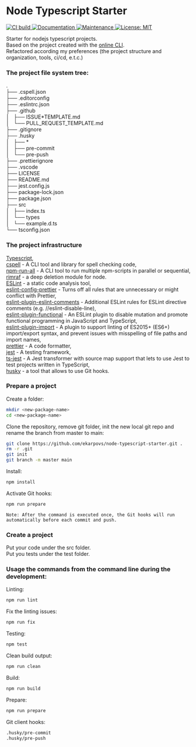 # Node Typescript Starter

<p>
  <a href="https://github.com/ekarpovs/node-typescript-starter/actions/workflows/ci-build.yaml" target="_blank">
    <img alt="CI build" src="https://github.com/ekarpovs/node-typescript-starter/actions/workflows/ci-build.yaml/badge.svg?branch=main" />
  </a>
  <a href="https://github.com/ekarpovs/node-typescript-starter#readme" target="_blank">
    <img alt="Documentation" src="https://img.shields.io/badge/documentation-yes-brightgreen.svg" />
  </a>
  <a href="https://github.com/ekarpovs/node-typescript-starter/graphs/commit-activity" target="_blank">
    <img alt="Maintenance" src="https://img.shields.io/badge/Maintained%3F-yes-green.svg" />
  </a>
  <a href="https://github.com/ekarpovs/node-typescript-starter/blob/master/LICENSE" target="_blank">
    <img alt="License: MIT" src="https://img.shields.io/badge/License-MIT-yellow.svg" />
  </a>
</p>

Starter for nodejs typescript projects.  
Based on the project created with the [online CLI](https://bitjson.github.io/typescript-starter/).  
Refactored according my preferences (the project structure and organization, tools, ci/cd, e.t.c.)

### The project file system tree:

.  
├── .cspell.json  
├── .editorconfig  
├── .eslintrc.json  
├── .github  
│   ├── ISSUE*TEMPLATE.md  
│   └── PULL_REQUEST_TEMPLATE.md  
├── .gitignore  
├── .husky  
│   ├── *  
│   ├── pre-commit  
│   └── pre-push  
├── .prettierignore  
├── .vscode  
├── LICENSE  
├── README.md  
├── jest.config.js  
├── package-lock.json  
├── package.json  
├── src  
│   ├── index.ts  
│   └── types  
│   └── example.d.ts  
└── tsconfig.json

### The project infrastructure

[Typescript](http://www.typescriptlang.org/),  
[cspell](https://www.npmjs.com/package/cspell) - A CLI tool and library for spell checking code,  
[npm-run-all](https://www.npmjs.com/package/npm-run-all) - A CLI tool to run multiple npm-scripts in parallel or sequential,  
[rimraf](https://www.npmjs.com/package/rimraf) - a deep deletion module for node.  
[ESLint](https://www.npmjs.com/package/eslint) - a static code analysis tool,  
[eslint-config-prettier](https://www.npmjs.com/package/eslint-config-prettier) - Turns off all rules that are unnecessary or might conflict with Prettier,  
[eslint-plugin-eslint-comments](https://www.npmjs.com/package/eslint-plugin-eslint-comments) - Additional ESLint rules for ESLint directive comments (e.g. //eslint-disable-line),  
[eslint-plugin-functional](https://www.npmjs.com/package/eslint-plugin-functional) - An ESLint plugin to disable mutation and promote functional programming in JavaScript and TypeScript,  
[eslint-plugin-import](https://www.npmjs.com/package/eslint-plugin-import) - A plugin to support linting of ES2015+ (ES6+) import/export syntax, and prevent issues with misspelling of file paths and import names,  
[prettier](https://www.npmjs.com/package/prettier) - A code formatter,  
[jest](https://www.npmjs.com/package/jest) - A testing framework,  
[ts-jest](https://www.npmjs.com/package/ts-jest) - A Jest transformer with source map support that lets to use Jest to test projects written in TypeScript,  
[husky](https://www.npmjs.com/package/husky) - a tool that allows to use Git hooks.

### Prepare a project

Create a folder:

```bash
mkdir <new-package-name>
cd <new-package-name>
```

Clone the repository, remove git folder, init the new local git repo and rename the branch from master to main:

```bash
git clone https://github.com/ekarpovs/node-typescript-starter.git .
rm -r .git
git init
git branch -m master main
```

Install:

```bash
npm install
```

Activate Git hooks:

```bash
npm run prepare
```

    Note: After the command is executed once, the Git hooks will run automatically before each commit and push.

### Create a project

Put your code under the src folder.  
Put you tests under the test folder.

### Usage the commands from the command line during the development:

Linting:

```bash
npm run lint
```

Fix the linting issues:

```bash
npm run fix
```

Testing:

```bash
npm test
```

Clean build output:

```bash
npm run clean
```

Build:

```bash
npm run build
```

Prepare:

```bash
npm run prepare
```

Git client hooks:

```bash
.husky/pre-commit
.husky/pre-push
```
